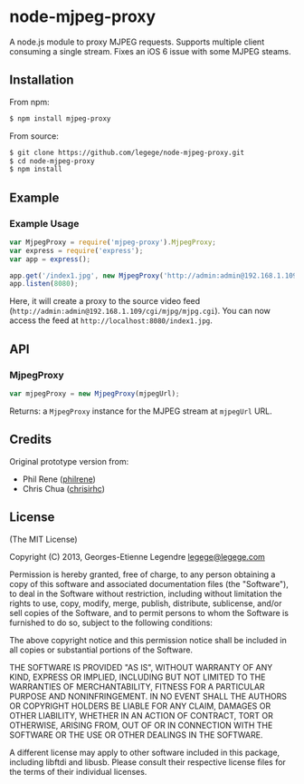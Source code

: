 node-mjpeg-proxy
================

A node.js module to proxy MJPEG requests. Supports multiple client consuming a single stream. Fixes an iOS 6 issue with some MJPEG steams.

Installation
------------

From npm:

``` bash
$ npm install mjpeg-proxy
```

From source:

``` bash
$ git clone https://github.com/legege/node-mjpeg-proxy.git
$ cd node-mjpeg-proxy
$ npm install
```

Example
-------

### Example Usage

``` js
var MjpegProxy = require('mjpeg-proxy').MjpegProxy;
var express = require('express');
var app = express();

app.get('/index1.jpg', new MjpegProxy('http://admin:admin@192.168.1.109/cgi/mjpg/mjpg.cgi').proxyRequest);
app.listen(8080);
```

Here, it will create a proxy to the source video feed (`http://admin:admin@192.168.1.109/cgi/mjpg/mjpg.cgi`). You can now access the feed at `http://localhost:8080/index1.jpg`.

API
---

### MjpegProxy

``` js
var mjpegProxy = new MjpegProxy(mjpegUrl);
``` 

Returns: a `MjpegProxy` instance for the MJPEG stream at `mjpegUrl` URL.

Credits
-------

Original prototype version from:

  * Phil Rene ([philrene](http://github.com/philrene))
  * Chris Chua ([chrisirhc](http://github.com/chrisirhc))

License
-------

(The MIT License)

Copyright (C) 2013, Georges-Etienne Legendre <legege@legege.com>

Permission is hereby granted, free of charge, to any person obtaining a
copy of this software and associated documentation files (the
"Software"), to deal in the Software without restriction, including
without limitation the rights to use, copy, modify, merge, publish,
distribute, sublicense, and/or sell copies of the Software, and to permit
persons to whom the Software is furnished to do so, subject to the
following conditions:

The above copyright notice and this permission notice shall be included
in all copies or substantial portions of the Software.

THE SOFTWARE IS PROVIDED "AS IS", WITHOUT WARRANTY OF ANY KIND, EXPRESS
OR IMPLIED, INCLUDING BUT NOT LIMITED TO THE WARRANTIES OF
MERCHANTABILITY, FITNESS FOR A PARTICULAR PURPOSE AND NONINFRINGEMENT. IN
NO EVENT SHALL THE AUTHORS OR COPYRIGHT HOLDERS BE LIABLE FOR ANY CLAIM,
DAMAGES OR OTHER LIABILITY, WHETHER IN AN ACTION OF CONTRACT, TORT OR
OTHERWISE, ARISING FROM, OUT OF OR IN CONNECTION WITH THE SOFTWARE OR THE
USE OR OTHER DEALINGS IN THE SOFTWARE.

A different license may apply to other software included in this package, 
including libftdi and libusb. Please consult their respective license files
for the terms of their individual licenses.

